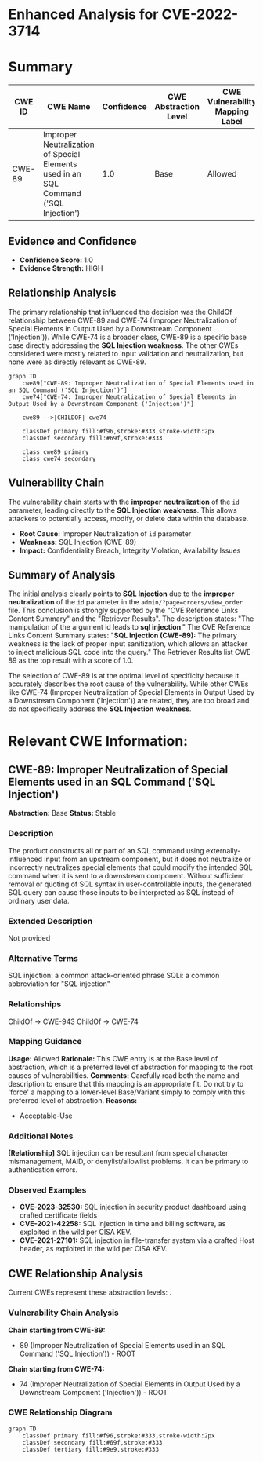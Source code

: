 # Enhanced Analysis for CVE-2022-3714

# Summary
| CWE ID | CWE Name | Confidence | CWE Abstraction Level | CWE Vulnerability Mapping Label | CWE-Vulnerability Mapping Notes |
|---|---|---|---|---|---|
| CWE-89 | Improper Neutralization of Special Elements used in an SQL Command ('SQL Injection') | 1.0 | Base | Allowed | Primary CWE |

## Evidence and Confidence

*   **Confidence Score:** 1.0
*   **Evidence Strength:** HIGH

## Relationship Analysis
The primary relationship that influenced the decision was the ChildOf relationship between CWE-89 and CWE-74 (Improper Neutralization of Special Elements in Output Used by a Downstream Component ('Injection')). While CWE-74 is a broader class, CWE-89 is a specific base case directly addressing the **SQL Injection** **weakness**. The other CWEs considered were mostly related to input validation and neutralization, but none were as directly relevant as CWE-89.

```mermaid
graph TD
    cwe89["CWE-89: Improper Neutralization of Special Elements used in an SQL Command ('SQL Injection')"]
    cwe74["CWE-74: Improper Neutralization of Special Elements in Output Used by a Downstream Component ('Injection')"]
    
    cwe89 -->|CHILDOF| cwe74
    
    classDef primary fill:#f96,stroke:#333,stroke-width:2px
    classDef secondary fill:#69f,stroke:#333
    
    class cwe89 primary
    class cwe74 secondary
```

## Vulnerability Chain
The vulnerability chain starts with the **improper neutralization** of the `id` parameter, leading directly to the **SQL Injection** **weakness**. This allows attackers to potentially access, modify, or delete data within the database.
  - **Root Cause:** Improper Neutralization of `id` parameter
  - **Weakness:** SQL Injection (CWE-89)
  - **Impact:** Confidentiality Breach, Integrity Violation, Availability Issues

## Summary of Analysis
The initial analysis clearly points to **SQL Injection** due to the **improper neutralization** of the `id` parameter in the `admin/?page=orders/view_order` file. This conclusion is strongly supported by the "CVE Reference Links Content Summary" and the "Retriever Results".
The description states: "The manipulation of the argument id leads to **sql injection**."
The CVE Reference Links Content Summary states: "**SQL Injection (CWE-89):** The primary weakness is the lack of proper input sanitization, which allows an attacker to inject malicious SQL code into the query."
The Retriever Results list CWE-89 as the top result with a score of 1.0.

The selection of CWE-89 is at the optimal level of specificity because it accurately describes the root cause of the vulnerability. While other CWEs like CWE-74 (Improper Neutralization of Special Elements in Output Used by a Downstream Component ('Injection')) are related, they are too broad and do not specifically address the **SQL Injection** **weakness**.

# Relevant CWE Information:

## CWE-89: Improper Neutralization of Special Elements used in an SQL Command ('SQL Injection')
**Abstraction:** Base
**Status:** Stable

### Description
The product constructs all or part of an SQL command using externally-influenced input from an upstream component, but it does not neutralize or incorrectly neutralizes special elements that could modify the intended SQL command when it is sent to a downstream component. Without sufficient removal or quoting of SQL syntax in user-controllable inputs, the generated SQL query can cause those inputs to be interpreted as SQL instead of ordinary user data.

### Extended Description
Not provided

### Alternative Terms
SQL injection: a common attack-oriented phrase
SQLi: a common abbreviation for "SQL injection"

### Relationships
ChildOf -> CWE-943
ChildOf -> CWE-74

### Mapping Guidance
**Usage:** Allowed
**Rationale:** This CWE entry is at the Base level of abstraction, which is a preferred level of abstraction for mapping to the root causes of vulnerabilities.
**Comments:** Carefully read both the name and description to ensure that this mapping is an appropriate fit. Do not try to 'force' a mapping to a lower-level Base/Variant simply to comply with this preferred level of abstraction.
**Reasons:**
- Acceptable-Use

### Additional Notes
**[Relationship]** SQL injection can be resultant from special character mismanagement, MAID, or denylist/allowlist problems. It can be primary to authentication errors.

### Observed Examples
- **CVE-2023-32530:** SQL injection in security product dashboard using crafted certificate fields
- **CVE-2021-42258:** SQL injection in time and billing software, as exploited in the wild per CISA KEV.
- **CVE-2021-27101:** SQL injection in file-transfer system via a crafted Host header, as exploited in the wild per CISA KEV.


## CWE Relationship Analysis

Current CWEs represent these abstraction levels: .


### Vulnerability Chain Analysis

**Chain starting from CWE-89:**
- 89 (Improper Neutralization of Special Elements used in an SQL Command ('SQL Injection')) - ROOT


**Chain starting from CWE-74:**
- 74 (Improper Neutralization of Special Elements in Output Used by a Downstream Component ('Injection')) - ROOT



### CWE Relationship Diagram

```mermaid
graph TD
    classDef primary fill:#f96,stroke:#333,stroke-width:2px
    classDef secondary fill:#69f,stroke:#333
    classDef tertiary fill:#9e9,stroke:#333
```